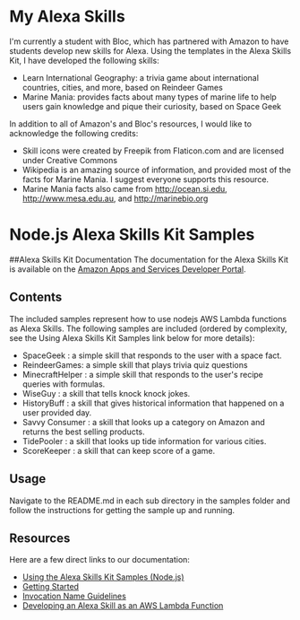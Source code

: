 # My Alexa Skills
I'm currently a student with Bloc, which has partnered with Amazon to have students develop new skills for Alexa.
Using the templates in the Alexa Skills Kit, I have developed the following skills:

- Learn International Geography: a trivia game about international countries, cities, and more, based on Reindeer Games
- Marine Mania: provides facts about many types of marine life to help users gain knowledge and pique their curiosity, based on Space Geek

In addition to all of Amazon's and Bloc's resources, I would like to acknowledge the following credits:
- Skill icons were created by Freepik from Flaticon.com and are licensed under Creative Commons
- Wikipedia is an amazing source of information, and provided most of the facts for Marine Mania. I suggest everyone supports this resource.
- Marine Mania facts also came from http://ocean.si.edu, http://www.mesa.edu.au, and http://marinebio.org


# Node.js Alexa Skills Kit Samples

##Alexa Skills Kit Documentation
The documentation for the Alexa Skills Kit is available on the [Amazon Apps and Services Developer Portal](https://developer.amazon.com/appsandservices/solutions/alexa/alexa-skills-kit/).

## Contents
The included samples represent how to use nodejs AWS Lambda functions as Alexa Skills.
The following samples are included (ordered by complexity, see the Using Alexa Skills Kit Samples
link below for more details):

- SpaceGeek : a simple skill that responds to the user with a space fact.
- ReindeerGames: a simple skill that plays trivia quiz questions
- MinecraftHelper : a simple skill that responds to the user's recipe queries with formulas.
- WiseGuy : a skill that tells knock knock jokes.
- HistoryBuff : a skill that gives historical information that happened on a user provided day.
- Savvy Consumer : a skill that looks up a category on Amazon and returns the best selling products.
- TidePooler : a skill that looks up tide information for various cities.
- ScoreKeeper : a skill that can keep score of a game.

## Usage
Navigate to the README.md in each sub directory in the samples folder and follow the instructions for getting the sample up and running.

## Resources
Here are a few direct links to our documentation:

- [Using the Alexa Skills Kit Samples (Node.js)](https://developer.amazon.com/public/solutions/alexa/alexa-skills-kit/docs/using-the-alexa-skills-kit-samples)
- [Getting Started](https://developer.amazon.com/appsandservices/solutions/alexa/alexa-skills-kit/getting-started-guide)
- [Invocation Name Guidelines](https://developer.amazon.com/public/solutions/alexa/alexa-skills-kit/docs/choosing-the-invocation-name-for-an-alexa-skill)
- [Developing an Alexa Skill as an AWS Lambda Function](https://developer.amazon.com/appsandservices/solutions/alexa/alexa-skills-kit/docs/developing-an-alexa-skill-as-a-lambda-function)
